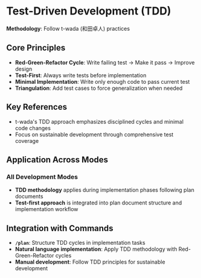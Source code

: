 # Test-Driven Development (TDD)

**Methodology**: Follow t-wada (和田卓人) practices

## Core Principles
- **Red-Green-Refactor Cycle**: Write failing test → Make it pass → Improve design
- **Test-First**: Always write tests before implementation
- **Minimal Implementation**: Write only enough code to pass current test
- **Triangulation**: Add test cases to force generalization when needed

## Key References
- t-wada's TDD approach emphasizes disciplined cycles and minimal code changes
- Focus on sustainable development through comprehensive test coverage

## Application Across Modes

### All Development Modes
- **TDD methodology** applies during implementation phases following plan documents
- **Test-first approach** is integrated into plan document structure and implementation workflow

## Integration with Commands

- **`/plan`**: Structure TDD cycles in implementation tasks
- **Natural language implementation**: Apply TDD methodology with Red-Green-Refactor cycles
- **Manual development**: Follow TDD principles for sustainable development